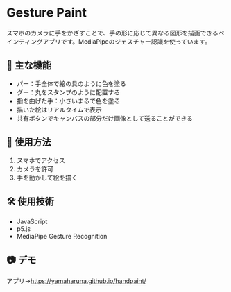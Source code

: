# Gesture Paint

スマホのカメラに手をかざすことで、手の形に応じて異なる図形を描画できるペインティングアプリです。MediaPipeのジェスチャー認識を使っています。

## 🎨 主な機能
- パー：手全体で絵の具のように色を塗る
- グー：丸をスタンプのように配置する
- 指を曲げた手：小さいまるで色を塗る
- 描いた絵はリアルタイムで表示
- 共有ボタンでキャンバスの部分だけ画像として送ることができる

## 📱 使用方法
1. スマホでアクセス
2. カメラを許可
3. 手を動かして絵を描く

## 🛠 使用技術
- JavaScript
- p5.js
- MediaPipe Gesture Recognition

## 📷 デモ
アプリ→https://yamaharuna.github.io/handpaint/
